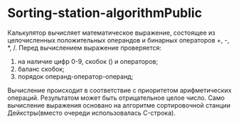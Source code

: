 # Sorting-station-algorithmPublic
Калькулятор вычисляет математическое выражение, состоящее из целочисленных положительных операндов и бинарных операторов +, -, *, /.
Перед вычислением выражение проверяется:
  1) на наличие цифр 0-9, скобок () и операторов;
  2) баланс скобок;
  3) порядок операнд-оператор-операнд;
  
Вычисление происходит в соответствие с приоритетом арифметических операций. Результатом может быть отрицательное целое число.
Само вычисление выражения основано на алгоритме сортировочной станции Дейкстры(вместо очереди использовалась C-строка).
